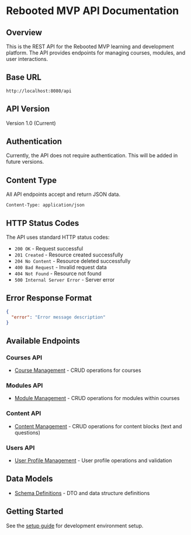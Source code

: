 # Rebooted MVP API Documentation

## Overview
This is the REST API for the Rebooted MVP learning and development platform. The API provides endpoints for managing courses, modules, and user interactions.

## Base URL
```
http://localhost:8080/api
```

## API Version
Version 1.0 (Current)

## Authentication
Currently, the API does not require authentication. This will be added in future versions.

## Content Type
All API endpoints accept and return JSON data.
```
Content-Type: application/json
```

## HTTP Status Codes
The API uses standard HTTP status codes:

- `200 OK` - Request successful
- `201 Created` - Resource created successfully
- `204 No Content` - Resource deleted successfully
- `400 Bad Request` - Invalid request data
- `404 Not Found` - Resource not found
- `500 Internal Server Error` - Server error

## Error Response Format
```json
{
  "error": "Error message description"
}
```

## Available Endpoints

### Courses API
- [Course Management](./courses.md) - CRUD operations for courses

### Modules API
- [Module Management](./modules.md) - CRUD operations for modules within courses

### Content API
- [Content Management](./content.md) - CRUD operations for content blocks (text and questions)

### Users API
- [User Profile Management](./users.md) - User profile operations and validation

## Data Models
- [Schema Definitions](./schemas.md) - DTO and data structure definitions

## Getting Started
See the [setup guide](../setup/getting-started.md) for development environment setup.